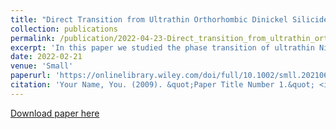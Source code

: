 ```yaml
---
title: "Direct Transition from Ultrathin Orthorhombic Dinickel Silicides to Epitaxial Nickel Disilicide Revealed by In Situ Synthesis and Analysis"
collection: publications
permalink: /publication/2022-04-23-Direct_transition_from_ultrathin_orthorhombic_dinickel_slicides_to_epitaxial_nickel_disilicide_revealed_by_in_situ_synthesis_and_analysis
excerpt: 'In this paper we studied the phase transition of ultrathin Ni silicides on Si(100) substrates.'
date: 2022-02-21
venue: 'Small'
paperurl: 'https://onlinelibrary.wiley.com/doi/full/10.1002/smll.202106093'
citation: 'Your Name, You. (2009). &quot;Paper Title Number 1.&quot; <i>Journal 1</i>. 1(1).'
---
```



[Download paper here](https://onlinelibrary.wiley.com/doi/epdf/10.1002/smll.202106093)
